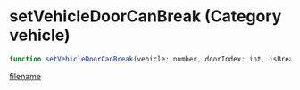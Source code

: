 # setVehicleDoorCanBreak (Category vehicle)

```js
function setVehicleDoorCanBreak(vehicle: number, doorIndex: int, isBreakable: boolean): void
```

[filename](setVehicleDoorCanBreak_m.md ':include')